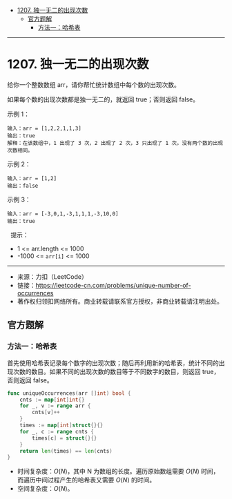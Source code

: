 - [1207. 独一无二的出现次数](#1207-独一无二的出现次数)
  - [官方题解](#官方题解)
    - [方法一：哈希表](#方法一哈希表)

------------------------------

# 1207. 独一无二的出现次数

给你一个整数数组 arr，请你帮忙统计数组中每个数的出现次数。

如果每个数的出现次数都是独一无二的，就返回 true；否则返回 false。

示例 1：

```
输入：arr = [1,2,2,1,1,3]
输出：true
解释：在该数组中，1 出现了 3 次，2 出现了 2 次，3 只出现了 1 次。没有两个数的出现次数相同。
```

示例 2：

```
输入：arr = [1,2]
输出：false
```

示例 3：

```
输入：arr = [-3,0,1,-3,1,1,1,-3,10,0]
输出：true
```
 
提示：

- 1 <= arr.length <= 1000
- -1000 <= `arr[i]` <= 1000

--------------------

- 来源：力扣（LeetCode）
- 链接：https://leetcode-cn.com/problems/unique-number-of-occurrences
- 著作权归领扣网络所有。商业转载请联系官方授权，非商业转载请注明出处。


## 官方题解

### 方法一：哈希表

首先使用哈希表记录每个数字的出现次数；随后再利用新的哈希表，统计不同的出现次数的数目。如果不同的出现次数的数目等于不同数字的数目，则返回 true，否则返回 false。

```go
func uniqueOccurrences(arr []int) bool {
    cnts := map[int]int{}
    for _, v := range arr {
        cnts[v]++
    }
    times := map[int]struct{}{}
    for _, c := range cnts {
        times[c] = struct{}{}
    }
    return len(times) == len(cnts)
}
```

- 时间复杂度：$O(N)$，其中 N 为数组的长度。遍历原始数组需要 $O(N)$ 时间，而遍历中间过程产生的哈希表又需要 $O(N)$ 的时间。
- 空间复杂度：$O(N)$。
